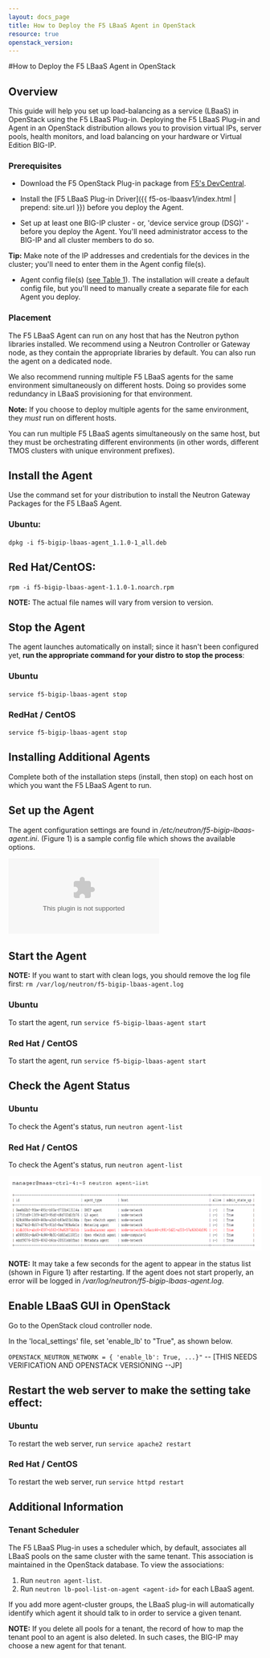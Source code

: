 ```yaml
---
layout: docs_page
title: How to Deploy the F5 LBaaS Agent in OpenStack
resource: true
openstack_version:   
---
```


#How to Deploy the F5 LBaaS Agent in OpenStack

## Overview
This guide will help you set up load-balancing as a service (LBaaS) in OpenStack using the F5 LBaaS Plug-in. Deploying the F5 LBaaS Plug-in and Agent in an OpenStack distribution allows you to provision virtual IPs, server pools, health monitors, and load balancing on your hardware or Virtual Edition BIG-IP.

### Prerequisites

- Download the F5 OpenStack Plug-in package from [F5's DevCentral](https://devcentral.f5.com/d/openstack-neutron-lbaas-driver-and-agent).

- Install the [F5 LBaaS Plug-in Driver]({{ f5-os-lbaasv1/index.html | prepend: site.url }}) before you deploy the Agent. 
  
- Set up at least one BIG-IP cluster - or, 'device service group \(DSG\)' -  before you deploy the Agent. You'll need administrator access to the BIG-IP and all cluster members to do so.

**Tip:** Make note of the IP addresses and credentials for the devices in the cluster; you'll need to enter them in the Agent config file\(s\).

- Agent config file\(s\) \([see Table 1](f5-os-agent/os_lbaas_agent_config_settings.xlsx)\). The installation will create a default config file, but you'll need to manually create a separate file for each Agent you deploy. 

### Placement

The F5 LBaaS Agent can run on any host that has the Neutron python libraries installed. We recommend using a Neutron Controller or Gateway node, as they contain the appropriate libraries by default. You can also run the agent on a dedicated node. 

We also recommend running multiple F5 LBaaS agents for the same environment simultaneously on different hosts. Doing so provides some redundancy in LBaaS provisioning for that environment. 

**Note:** If you choose to deploy multiple agents for the same environment, they *must* run on different hosts. 

You can run multiple F5 LBaaS agents simultaneously on the same host, but they must be orchestrating different environments \(in other words, different TMOS clusters with unique environment prefixes\). 

## Install the Agent

Use the command set for your distribution to install the Neutron Gateway Packages for the F5 LBaaS Agent.

### Ubuntu:

`dpkg -i f5-bigip-lbaas-agent_1.1.0-1_all.deb`

## Red Hat/CentOS:

`rpm -i f5-bigip-lbaas-agent-1.1.0-1.noarch.rpm`

**NOTE:** The actual file names will vary from version to version.

## Stop the Agent

The agent launches automatically on install; since it hasn't been configured yet, **run the appropriate command for your distro to stop the process**: 

### Ubuntu
`service f5-bigip-lbaas-agent stop`

### RedHat / CentOS
`service f5-bigip-lbaas-agent stop`

## Installing Additional Agents

Complete both of the installation steps \(install, then stop\) on each host on which you want the F5 LBaaS Agent to run.

## Set up the Agent

The agent configuration settings are found in */etc/neutron/f5-bigip-lbaas-agent.ini*. \(Figure 1\) is a sample config file which shows the available options.

![Table 1. F5 OpenStack Agent Configuration Options](f5-os-agent/os_lbaas_agent_config_settings.xlsx) 

## Start the Agent

**NOTE:** If you want to start with clean logs, you should remove the log file first: 
`rm /var/log/neutron/f5-bigip-lbaas-agent.log`

### Ubuntu
To start the agent, run 
`service f5-bigip-lbaas-agent start`

### Red Hat / CentOS
To start the agent, run 
`service f5-bigip-lbaas-agent start`

## Check the Agent Status

### Ubuntu
To check the Agent's status, run 
`neutron agent-list`

### Red Hat / CentOS
To check the Agent's status, run 
`neutron agent-list`

![Figure 1. Neutron Agent Status List](f5-os-agent/assets/lbaas-agent-status.png "Figure 1")

**NOTE:** It may take a few seconds for the agent to appear in the status list (shown in Figure 1) after restarting. If the agent does not start properly, an error will be logged in */var/log/neutron/f5-bigip-lbaas-agent.log*.

## Enable LBaaS GUI in OpenStack

Go to the OpenStack cloud controller node.
 
In the 'local\_settings' file, set  'enable\_lb'  to "True", as shown below.

`OPENSTACK_NEUTRON_NETWORK = { 'enable_lb': True, ...}"` -- \[THIS NEEDS VERIFICATION AND OPENSTACK VERSIONING --JP\]

## Restart the web server to make the setting take effect:

### Ubuntu
To restart the web server, run
`service apache2 restart`

### Red Hat / CentOS
To restart the web server, run
`service httpd restart`

## Additional Information

### Tenant Scheduler
The F5 LBaaS Plug-in uses a scheduler which, by default, associates all LBaaS pools on the same cluster with the same tenant. This association is maintained in the OpenStack database. To view the associations: 
    
1. Run `neutron agent-list`. 
2. Run `neutron lb-pool-list-on-agent <agent-id>` for each LBaaS agent.

If you add more agent-cluster groups, the LBaaS plug-in will automatically identify which agent it should talk to in order to service a given tenant. 

**NOTE:** If you delete all pools for a tenant, the record of how to map the tenant pool to an agent is also deleted. In such cases, the BIG-IP may choose a new agent for that tenant.

